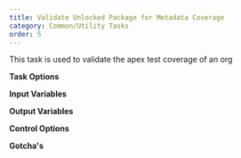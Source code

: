 ```yaml
---
title: Validate Unlocked Package for Metadata Coverage
category: Common/Utility Tasks
order: 5
---
```


This task is used to validate the apex test coverage of an org


**Task Options**



**Input Variables**

**Output Variables**

**Control Options**

**Gotcha's**